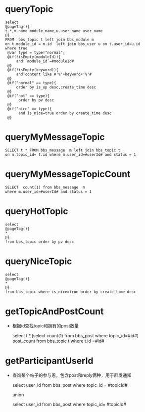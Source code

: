 queryTopic
===
	select  
	@pageTag(){
	t.*,m.name module_name,u.user_name user_name
	@}  
	FROM  bbs_topic t left join bbs_module m
	on t.module_id = m.id  left join bbs_user u on t.user_id=u.id
    where true
     @var type = type!"normal";
     @if(!isEmpty(moduleId)){
     	 and `module_id`=#moduleId#
     @}
     @if(!isEmpty(keyword)){
     	 and content like #'%'+keyword+'%'#
     @}
     @if("normal" == type){
         order by is_up desc,create_time desc
     @}
     @if("hot" == type){
          order by pv desc
     @}
     @if("nice" == type){
          and is_nice=true order by create_time desc
     @}

queryMyMessageTopic
===

	SELECT t.* FROM bbs_message  m left join bbs_topic t
	on m.topic_id= t.id where m.user_id=#userId# and status = 1
	
queryMyMessageTopicCount
===

	SELECT  count(1) from bbs_message  m 
	where m.user_id=#userId# and status = 1

queryHotTopic
===
    select  
    @pageTag(){
    *
    @}
    from bbs_topic order by pv desc

queryNiceTopic
===
    select 
    @pageTag(){
    *
    @}
    from bbs_topic where is_nice=true order by create_time desc

getTopicAndPostCount
===

* 根据id查找topic和拥有的post数量

	select t.*,(select count(1) from bbs_post where topic_id=#id#) post_count from bbs_topic t where t.id =#id#


getParticipantUserId
===

* 查询某个帖子的参与恩，包含post和reply俩种，用于群发通知

	select user_id from bbs_post where topic_id = #topicId#

	union 

	select  user_id from bbs_post where topic_id= #topicId#


